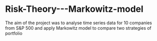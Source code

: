 # Risk-Theory---Markowitz-model

The aim of the project was to analyse time series data for 10 companies from S&P 500 and apply Markowitz model to compare two strategies of portfolio
